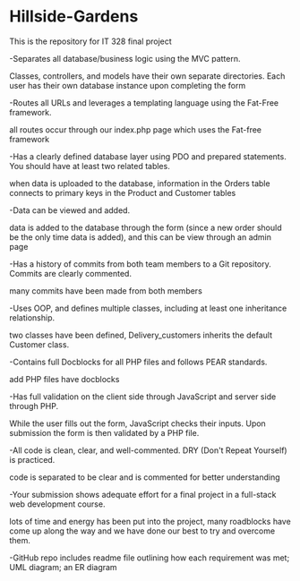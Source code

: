 # Hillside-Gardens
This is the repository for IT 328 final project

-Separates all database/business logic using the MVC pattern.

Classes, controllers, and models have their own separate directories. Each user 
has their own database instance upon completing the form


-Routes all URLs and leverages a templating language using the Fat-Free framework.

all routes occur through our index.php page which uses the Fat-free framework


-Has a clearly defined database layer using PDO and prepared statements. You should have at least two related tables.

when data is uploaded to the database, information in the Orders table connects to
primary keys in the Product and Customer tables


-Data can be viewed and added.

data is added to the database through the form (since a new order should be 
the only time data is added), and this can be view through an admin page


-Has a history of commits from both team members to a Git repository. Commits are clearly commented.

many commits have been made from both members


-Uses OOP, and defines multiple classes, including at least one inheritance relationship.

two classes have been defined, Delivery_customers inherits 
the default Customer class.


-Contains full Docblocks for all PHP files and follows PEAR standards.

add PHP files have docblocks


-Has full validation on the client side through JavaScript and server side through PHP.

While the user fills out the form, JavaScript checks their inputs.
Upon submission the form is then validated by a PHP file.


-All code is clean, clear, and well-commented. DRY (Don't Repeat Yourself) is practiced.

code is separated to be clear and is commented for better understanding


-Your submission shows adequate effort for a final project in a full-stack web development course.

lots of time and energy has been put into the project, many roadblocks
have come up along the way and we have done our best to try and overcome them.


-GitHub repo includes readme file outlining how each requirement was met; UML diagram; an ER diagram

